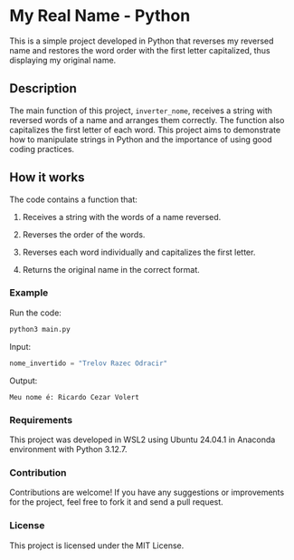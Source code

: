 # My Real Name - Python

This is a simple project developed in Python that reverses my reversed name and restores the word order with the first letter capitalized, thus displaying my original name.

## Description

The main function of this project, `inverter_nome`, receives a string with reversed words of a name and arranges them correctly. The function also capitalizes the first letter of each word. This project aims to demonstrate how to manipulate strings in Python and the importance of using good coding practices.

## How it works

The code contains a function that:

1. Receives a string with the words of a name reversed.

2. Reverses the order of the words.

3. Reverses each word individually and capitalizes the first letter.

4. Returns the original name in the correct format.

### Example

Run the code:

```bash
python3 main.py
```

Input:
```python
nome_invertido = "Trelov Razec Odracir"
```
Output:
```text
Meu nome é: Ricardo Cezar Volert
```

### Requirements

This project was developed in WSL2 using Ubuntu 24.04.1 in Anaconda environment with Python 3.12.7.

### Contribution

Contributions are welcome! If you have any suggestions or improvements for the project, feel free to fork it and send a pull request.

### License

This project is licensed under the MIT License.
